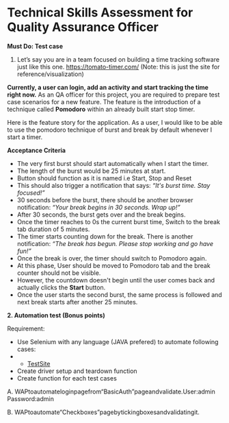 # Technical Skills Assessment for Quality Assurance Officer 

**Must Do: Test case**
1. Let’s say you are in a team focused on building a time tracking software just like this one. https://tomato-timer.com/​ (Note: this is just the site for reference/visualization)

**Currently, a user can login, add an activity and start tracking the time right now.** As an QA officer for this project, you are required to prepare test case scenarios for a new feature. The feature is the introduction of a technique called **Pomodoro** within an already built start stop timer.

Here is the feature story for the application. As a user, I would like to be able to use the pomodoro technique of burst and break by default whenever I start a timer.

**Acceptance Criteria**
- The very first burst should start automatically when I start the timer.
- The length of the burst would be 25 minutes at start.
- Button should function as it is named i.e Start, Stop and Reset
- This should also trigger a notification that says: _“It's burst time. Stay focused!”_
- 30 seconds before the burst, there should be another browser notification: _“Your break begins in 30 seconds. Wrap up!”_
- After 30 seconds, the burst gets over and the break begins.
- Once the timer reaches to 0s the current burst time, Switch to the break tab duration of 5 minutes.
- The timer starts counting down for the break. There is another notification: _“The break has begun. Please stop working and go have fun!”_
- Once the break is over, the timer should switch to Pomodoro again.
- At this phase, User should be moved to Pomodoro tab and the break counter should not be visible.
- However, the countdown doesn't begin until the user comes back and actually clicks the **Start** button.
- Once the user starts the second burst, the same process is followed and next break starts after another 25 minutes.


**2. Automation test (Bonus points)**

Requirement:

- Use Selenium with any language (JAVA prefered) to automate following cases: 
- - [TestSite](https://practice-cybertekschool.herokuapp.com/)
- Create driver setup and teardown function
- Create function for each test cases
    
A. WAPtoautomateloginpagefrom“BasicAuth”pageandvalidate.User:admin Password:admin

B. WAPtoautomate“Checkboxes”pagebytickingboxesandvalidatingit.

